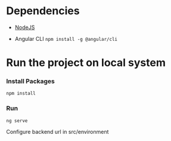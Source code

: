# Dependencies
- [NodeJS](https://nodejs.org/en/)

- Angular CLI
    `npm install -g @angular/cli`

# Run the project on local system
### Install Packages
    npm install

### Run
    ng serve

Configure backend url in src/environment
